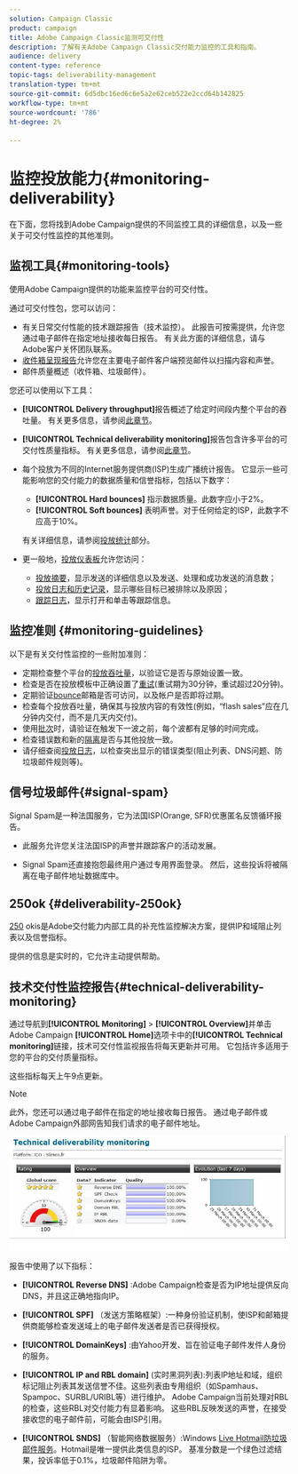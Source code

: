 ```yaml
---
solution: Campaign Classic
product: campaign
title: Adobe Campaign Classic监测可交付性
description: 了解有关Adobe Campaign Classic交付能力监控的工具和指南。
audience: delivery
content-type: reference
topic-tags: deliverability-management
translation-type: tm+mt
source-git-commit: 6d5dbc16ed6c6e5a2e62ceb522e2ccd64b142825
workflow-type: tm+mt
source-wordcount: '786'
ht-degree: 2%

---
```



# 监控投放能力{#monitoring-deliverability}

在下面，您将找到Adobe Campaign提供的不同监控工具的详细信息，以及一些关于可交付性监控的其他准则。

## 监视工具{#monitoring-tools}

使用Adobe Campaign提供的功能来监控平台的可交付性。

通过可交付性包，您可以访问：

* 有关日常交付性能的技术跟踪报告（技术监控）。 此报告可按需提供，允许您通过电子邮件在指定地址接收每日报告。 有关此方面的详细信息，请与Adobe客户关怀团队联系。
* [收件箱呈现报告](../../delivery/using/inbox-rendering.md)允许您在主要电子邮件客户端预览邮件以扫描内容和声誉。
* 邮件质量概述（收件箱、垃圾邮件）。

您还可以使用以下工具：

* **[!UICONTROL Delivery throughput]**&#x200B;报告概述了给定时间段内整个平台的吞吐量。 有关更多信息，请参阅[此章节](../../reporting/using/global-reports.md#delivery-throughput)。
* **[!UICONTROL Technical deliverability monitoring]**&#x200B;报告包含许多平台的可交付性质量指标。 有关更多信息，请参阅[此章节](#technical-deliverability-monitoring)。
* 每个投放为不同的Internet服务提供商(ISP)生成广播统计报告。 它显示一些可能影响您的交付能力的数据质量和信誉指标，包括以下数字：
   * **[!UICONTROL Hard bounces]** 指示数据质量。此数字应小于2%。
   * **[!UICONTROL Soft bounces]** 表明声誉。对于任何给定的ISP，此数字不应高于10%。

   有关详细信息，请参阅[投放统计](../../reporting/using/global-reports.md#delivery-statistics)部分。
* 更一般地，[投放仪表板](../../delivery/using/about-delivery-monitoring.md)允许您访问：
   * [投放摘要](../../delivery/using/delivery-dashboard.md#delivery-summary)，显示发送的详细信息以及发送、处理和成功发送的消息数；
   * [投放日志和历史记录](../../delivery/using/delivery-dashboard.md#delivery-logs-and-history)，显示哪些目标已被排除以及原因；
   * [跟踪日志](../../delivery/using/delivery-dashboard.md#tracking-logs)，显示打开和单击等跟踪信息。

## 监控准则 {#monitoring-guidelines}

以下是有关交付性监控的一些附加准则：

* 定期检查整个平台的[投放吞吐量](../../reporting/using/global-reports.md#delivery-throughput)，以验证它是否与原始设置一致。
* 检查是否在投放模板中正确设置了[重试](../../delivery/using/understanding-delivery-failures.md#retries-after-a-delivery-temporary-failure)(重试期为30分钟，重试超过20分钟)。
* 定期验证[bounce](../../delivery/using/understanding-delivery-failures.md#bounce-mail-management)邮箱是否可访问，以及帐户是否即将过期。
* 检查每个投放吞吐量，确保其与投放内容的有效性(例如，“flash sales”应在几分钟内交付，而不是几天内交付)。
* 使用[批次](../../delivery/using/steps-sending-the-delivery.md#sending-using-multiple-waves)时，请验证在触发下一波之前，每个波都有足够的时间完成。
* 检查错误数和新的[隔离](../../delivery/using/understanding-quarantine-management.md)是否与其他投放一致。
* 请仔细查阅[投放日志](../../delivery/using/delivery-dashboard.md#delivery-logs-and-history)，以检查突出显示的错误类型(阻止列表、DNS问题、防垃圾邮件规则等)。

## 信号垃圾邮件{#signal-spam}

Signal Spam是一种法国服务，它为法国ISP(Orange, SFR)优惠匿名反馈循环报告。

* 此服务允许您关注法国ISP的声誉并跟踪客户的活动发展。

* Signal Spam还直接抱怨最终用户通过专用界面登录。 然后，这些投诉将被隔离在电子邮件地址数据库中。

## 250ok {#deliverability-250ok}

[250](https://250ok.com/) okis是Adobe交付能力内部工具的补充性监控解决方案，提供IP和域阻止列表以及信誉指标。

提供的信息是实时的，它允许主动提供帮助。

## 技术交付性监控报告{#technical-deliverability-monitoring}

通过导航到&#x200B;**[!UICONTROL Monitoring]** > **[!UICONTROL Overview]**&#x200B;并单击Adobe Campaign **[!UICONTROL Home]**&#x200B;选项卡中的&#x200B;**[!UICONTROL Technical monitoring]**&#x200B;链接，技术可交付性监视报告将每天更新并可用。 它包括许多适用于您的平台的交付质量指标。

这些指标每天上午9点更新。

>[!NOTE]
>
>此外，您还可以通过电子邮件在指定的地址接收每日报告。 通过电子邮件或Adobe Campaign外部网告知我们请求的电子邮件地址。

![](assets/s_tn_del_monitoring.png)

报告中使用了以下指标：

* **[!UICONTROL Reverse DNS]** :Adobe Campaign检查是否为IP地址提供反向DNS，并且这正确地指向IP。

* **[!UICONTROL SPF]** （发送方策略框架）:一种身份验证机制，使ISP和邮箱提供商能够检查发送域上的电子邮件发送者是否已获得授权。

* **[!UICONTROL DomainKeys]** :由Yahoo开发、旨在验证电子邮件发件人身份的服务。

* **[!UICONTROL IP and RBL domain]** (实时黑洞列表):列表IP地址和域，组织标记阻止列表其发送信誉不佳。这些列表由专用组织（如Spamhaus、Spampoc、SURBL/URIBL等）进行维护。 Adobe Campaign当前处理对RBL的检查，这些RBL对交付能力有显着影响。 这些RBL反映发送的声誉，在接受接收您的电子邮件前，可能会由ISP引用。

* **[!UICONTROL SNDS]** （智能网络数据服务）:Windows  [Live Hotmail防垃圾邮件服务](https://sendersupport.olc.protection.outlook.com/snds/FAQ.aspx)。Hotmail是唯一提供此类信息的ISP。 基准分数是一个绿色过滤结果，投诉率低于0.1%，垃圾邮件陷阱为零。

<!--### Delivery Reports - Broadcast Statistics {#broadcast-statistics}

Each delivery will generate a broadcast statistics report when you open a delivery in the “Deliveries List”, which includes some reputation metrics that may impact your deliverability.-->

